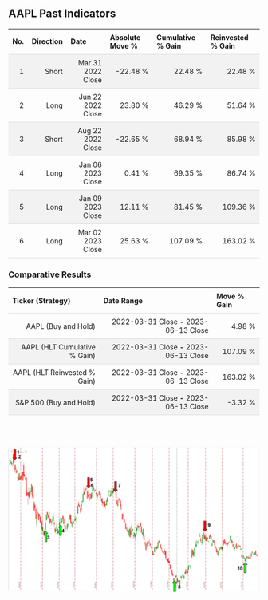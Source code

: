 
<style>
.hits {
            border-collapse: collapse;
            width: 100%;
        }
        .hits th, td {
            padding: 8px;
            border-bottom: 1px solid #ddd;
        }
        
        .hits td {text-align: right;}
        .hits th {text-align: left;}
        
        .hits tr:nth-child(even) {
            background-color: #f2f2f2;
        }
        
        .chartCol {
            width: 50%;
            float: left;
            padding: 20px;
        }  
</style>
    
<br>

## AAPL Past Indicators

<table class="hits">
    <tr>
        <th>No.</th>
        <th>Direction</th>
        <th>Date</th>
        <th>Absolute Move %</th>
        <th>Cumulative % Gain</th>
        <th>Reinvested % Gain</th>
      </tr>
    <tr>
        <td>1</td>
        <td>Short</td>
        <td>Mar 31 2022 Close</td>
        <td>-22.48 %</td>
        <td>22.48 %</td>
        <td>22.48 %</td>
    </tr>
    <tr>
        <td>2</td>
        <td>Long</td>
        <td>Jun 22 2022 Close</td>
        <td>23.80 %</td>
        <td>46.29 %</td>
        <td>51.64 %</td>
    </tr>
    <tr>
        <td>3</td>
        <td>Short</td>
        <td>Aug 22 2022 Close</td>
        <td>-22.65 %</td>
        <td>68.94 %</td>
        <td>85.98 %</td>
    </tr>
    <tr>
        <td>4</td>
        <td>Long</td>
        <td>Jan 06 2023 Close</td>
        <td>0.41 %</td>
        <td>69.35 %</td>
        <td>86.74 %</td>
    </tr>
    <tr>
        <td>5</td>
        <td>Long</td>
        <td>Jan 09 2023 Close</td>
        <td>12.11 %</td>
        <td>81.45 %</td>
        <td>109.36 %</td>
    </tr>
    <tr>
        <td>6</td>
        <td>Long</td>
        <td>Mar 02 2023 Close</td>
        <td>25.63 %</td>
        <td>107.09 %</td>
        <td>163.02 %</td>
    </tr>
    
</table>

### Comparative Results

<table class="hits">
    <thead>
        <th>Ticker (Strategy)</th>
        <th>Date Range</th>
        <th>Move % Gain</th>
    </thead>
    <tbody>
        <tr>
            <td>AAPL (Buy and Hold)</td>
            <td>2022-03-31 Close <b>-</b> 2023-06-13 Close</td>
            <td>4.98 %</td>
        </tr>
        <tr>
            <td>AAPL (HLT Cumulative % Gain)</td>
            <td>2022-03-31 Close <b>-</b> 2023-06-13 Close</td>
            <td>107.09 %</td>
        </tr>
        <tr>
            <td>AAPL (HLT Reinvested % Gain)</td>
            <td>2022-03-31 Close <b>-</b> 2023-06-13 Close</td>
            <td>163.02 %</td>
        </tr>
        <tr>
            <td>S&P 500 (Buy and Hold)</td>
            <td>2022-03-31 Close <b>-</b> 2023-06-13 Close</td>
            <td>-3.32 %</td>
        </tr>
    </tbody>
</table>
<br>
<br>

![Plot](charts/TSLAstatic.png)